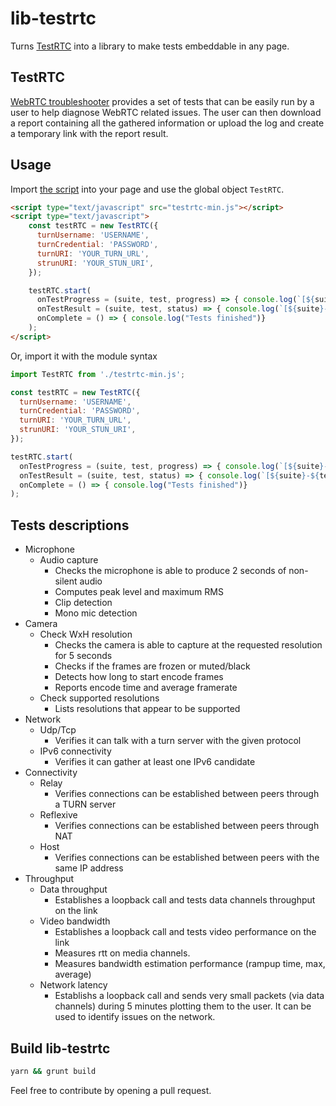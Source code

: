 # lib-testrtc #

Turns [TestRTC](https://github.com/webrtc/testrtc) into a library to make tests embeddable in any page.

## TestRTC ##
[WebRTC troubleshooter](https://test.webrtc.org/) provides a set of tests that can be easily run by a user to help diagnose WebRTC related issues. The user can then download a report containing all the gathered information or upload the log and create a temporary link with the report result.

## Usage ##

Import [the script](dist/testrtc-min.js) into your page and use the global object `TestRTC`.
```html
<script type="text/javascript" src="testrtc-min.js"></script>
<script type="text/javascript">
    const testRTC = new TestRTC({
      turnUsername: 'USERNAME',
      turnCredential: 'PASSWORD',
      turnURI: 'YOUR_TURN_URL',
      strunURI: 'YOUR_STUN_URI',
    });

    testRTC.start(
      onTestProgress = (suite, test, progress) => { console.log(`[${suite}-${test}] progress: ${progress}`)},
      onTestResult = (suite, test, status) => { console.log(`[${suite}-${test}] RESULT: ${status}`)},
      onComplete = () => { console.log("Tests finished")}
    );
</script>
```

Or, import it with the module syntax
```javascript
import TestRTC from './testrtc-min.js';

const testRTC = new TestRTC({
  turnUsername: 'USERNAME',
  turnCredential: 'PASSWORD',
  turnURI: 'YOUR_TURN_URL',
  strunURI: 'YOUR_STUN_URI',
});

testRTC.start(
  onTestProgress = (suite, test, progress) => { console.log(`[${suite}-${test}] progress: ${progress}`)},
  onTestResult = (suite, test, status) => { console.log(`[${suite}-${test}] RESULT: ${status}`)},
  onComplete = () => { console.log("Tests finished")}
);
```

## Tests descriptions ##
* Microphone
  * Audio capture
    * Checks the microphone is able to produce 2 seconds of non-silent audio
    * Computes peak level and maximum RMS
    * Clip detection
    * Mono mic detection
* Camera
  * Check WxH resolution
    * Checks the camera is able to capture at the requested resolution for 5 seconds
    * Checks if the frames are frozen or muted/black
    * Detects how long to start encode frames
    * Reports encode time and average framerate
  * Check supported resolutions
    * Lists resolutions that appear to be supported
* Network
  * Udp/Tcp
    * Verifies it can talk with a turn server with the given protocol
  * IPv6 connectivity
    * Verifies it can gather at least one IPv6 candidate
* Connectivity
  * Relay
    * Verifies connections can be established between peers through a TURN server
  * Reflexive
    * Verifies connections can be established between peers through NAT
  * Host
    * Verifies connections can be established between peers with the same IP address
* Throughput
  * Data throughput
    * Establishes a loopback call and tests data channels throughput on the link
  * Video bandwidth
    * Establishes a loopback call and tests video performance on the link
    * Measures rtt on media channels.
    * Measures bandwidth estimation performance (rampup time, max, average)
  * Network latency
    * Establishs a loopback call and sends very small packets (via data channels) during 5 minutes plotting them to the user. It can be used to identify issues on the network.

## Build lib-testrtc ##
```bash
yarn && grunt build
```

Feel free to contribute by opening a pull request.


